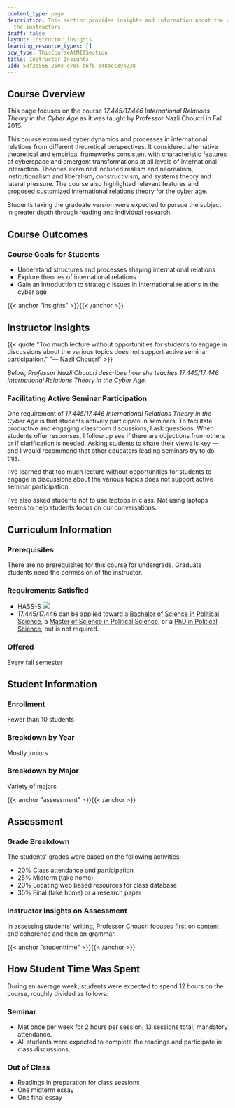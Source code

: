 ```yaml
---
content_type: page
description: This section provides insights and information about the course from
  the instructors.
draft: false
layout: instructor_insights
learning_resource_types: []
ocw_type: ThisCourseAtMITSection
title: Instructor Insights
uid: 53f2c566-250e-e705-b6f6-b48bcc394238
---
```

## Course Overview

This page focuses on the course _17.445/17.446 International Relations Theory in the Cyber Age_ as it was taught by Professor Nazli Choucri in Fall 2015.

This course examined cyber dynamics and processes in international relations from different theoretical perspectives. It considered alternative theoretical and empirical frameworks consistent with characteristic features of cyberspace and emergent transformations at all levels of international interaction. Theories examined included realism and neorealism, institutionalism and liberalism, constructivism, and systems theory and lateral pressure. The course also highlighted relevant features and proposed customized international relations theory for the cyber age.

Students taking the graduate version were expected to pursue the subject in greater depth through reading and individual research.

## Course Outcomes

### Course Goals for Students

- Understand structures and processes shaping international relations
- Explore theories of international relations
- Gain an introduction to strategic issues in international relations in the cyber age

{{< anchor "insights" >}}{{< /anchor >}}

## Instructor Insights

{{< quote "Too much lecture without opportunities for students to engage in discussions about the various topics does not support active seminar participation." "— Nazli Choucri" >}}

_Below, Professor Nazli Choucri describes how she teaches 17.445/17.446 International Relations Theory in the Cyber Age._

### Facilitating Active Seminar Participation

One requirement of _17.445/17.446 International Relations Theory in the Cyber Age_ is that students actively participate in seminars. To facilitate productive and engaging classroom discussions, I ask questions. When students offer responses, I follow up see if there are objections from others or if clarification is needed. Asking students to share their views is key — and I would recommend that other educators leading seminars try to do this.

I've learned that too much lecture without opportunities for students to engage in discussions about the various topics does not support active seminar participation.

I've also asked students not to use laptops in class. Not using laptops seems to help students focus on our conversations.

## Curriculum Information

### Prerequisites

There are no prerequisites for this course for undergrads. Graduate students need the permission of the instructor.

### Requirements Satisfied

- HASS-S ![](/images/educator/icon-question-hass-s.png)
- 17.445/17.446 can be applied toward a [Bachelor of Science in Political Science](http://catalog.mit.edu/degree-charts/political-science-course-17/), a [Master of Science in Political Science](https://polisci.mit.edu/graduate/masters), or a [PhD in Political Science](http://web.mit.edu/polisci/graduate/phd.html), but is not required.

### Offered

Every fall semester

## Student Information

### Enrollment

Fewer than 10 students

### Breakdown by Year

Mostly juniors

### Breakdown by Major

Variety of majors

{{< anchor "assessment" >}}{{< /anchor >}}

## Assessment

### Grade Breakdown

The students' grades were based on the following activities:

- 20% Class attendance and participation
- 25% Midterm (take home)
- 20% Locating web based resources for class database
- 35% Final (take home) or a research paper

### Instructor Insights on Assessment

In assessing students’ writing, Professor Choucri focuses first on content and coherence and then on grammar.

{{< anchor "studenttime" >}}{{< /anchor >}}

## How Student Time Was Spent

During an average week, students were expected to spend 12 hours on the course, roughly divided as follows:

### Seminar

- Met once per week for 2 hours per session; 13 sessions total; mandatory attendance.
- All students were expected to complete the readings and participate in class discussions.

### Out of Class

- Readings in preparation for class sessions
- One midterm essay
- One final essay